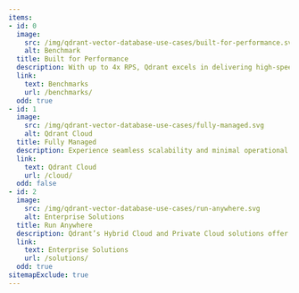 ```yaml
---
items:
- id: 0
  image:
    src: /img/qdrant-vector-database-use-cases/built-for-performance.svg
    alt: Benchmark
  title: Built for Performance
  description: With up to 4x RPS, Qdrant excels in delivering high-speed, efficient data processing, setting new benchmarks in vector database performance.
  link:
    text: Benchmarks
    url: /benchmarks/
  odd: true
- id: 1
  image:
    src: /img/qdrant-vector-database-use-cases/fully-managed.svg
    alt: Qdrant Cloud
  title: Fully Managed
  description: Experience seamless scalability and minimal operational overhead with Qdrant Cloud, designed for ease-of-use and reliability.
  link:
    text: Qdrant Cloud
    url: /cloud/
  odd: false
- id: 2
  image:
    src: /img/qdrant-vector-database-use-cases/run-anywhere.svg
    alt: Enterprise Solutions
  title: Run Anywhere
  description: Qdrant’s Hybrid Cloud and Private Cloud solutions offer flexible deployment options for top-tier data protection.
  link:
    text: Enterprise Solutions
    url: /solutions/
  odd: true
sitemapExclude: true
---
```

